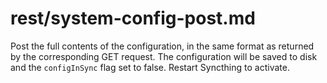 # rest/system-config-post.md

Post the full contents of the configuration, in the same format as returned by the corresponding GET request. The configuration will be saved to disk and the `configInSync` flag set to false. Restart Syncthing to activate.

